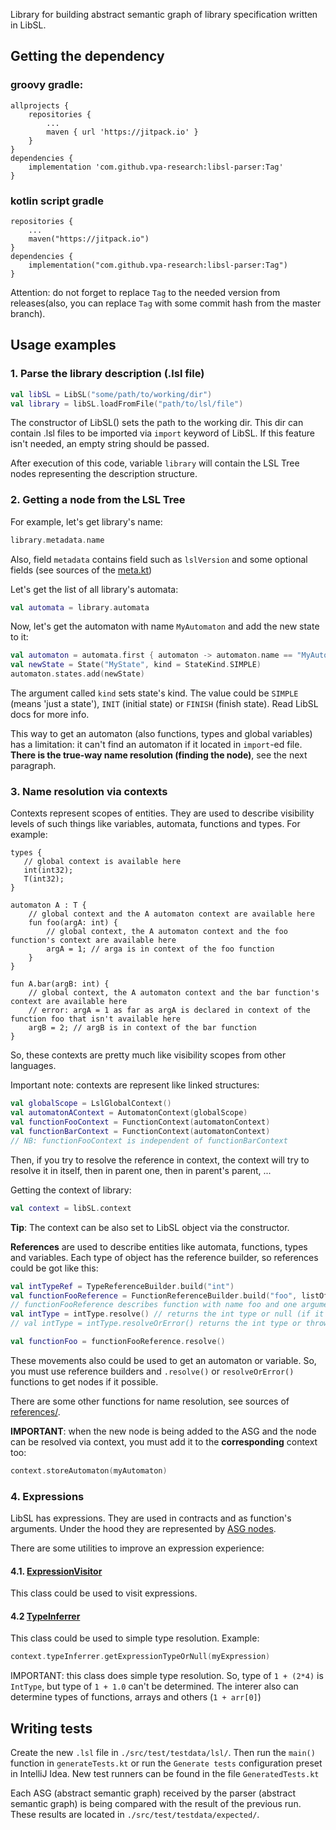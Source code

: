 Library for building abstract semantic graph of library specification written in LibSL. 

## Getting the dependency

### groovy gradle:
```
allprojects {
    repositories {
        ...
        maven { url 'https://jitpack.io' }
    }
}
dependencies {
    implementation 'com.github.vpa-research:libsl-parser:Tag'
}
```
### kotlin script gradle
```
repositories {
    ...
    maven("https://jitpack.io")
}
dependencies {
    implementation("com.github.vpa-research:libsl-parser:Tag")
}
```

Attention: do not forget to replace `Tag` to the needed version from releases(also, you can replace `Tag` with 
some commit hash from the master branch).

## Usage examples
### 1. Parse the library description (.lsl file)

```kotlin
val libSL = LibSL("some/path/to/working/dir")
val library = libSL.loadFromFile("path/to/lsl/file")
```

The constructor of LibSL() sets the path to the working dir. This dir can contain .lsl files to be imported
via `import` keyword of LibSL. If this feature isn't needed, an empty string should be passed.

After execution of this code, variable `library` will contain the LSL Tree nodes representing the description structure. 

### 2. Getting a node from the LSL Tree
For example, let's get library's name:
```kotlin
library.metadata.name
```

Also, field `metadata` contains field such as `lslVersion` and some optional fields (see sources of the 
[meta.kt](src/main/kotlin/org/jetbrains/research/libsl/nodes/meta.kt))

Let's get the list of all library's automata:
```kotlin
val automata = library.automata
```

Now, let's get the automaton with name `MyAutomaton` and add the new state to it:
```kotlin
val automaton = automata.first { automaton -> automaton.name == "MyAutomaton" }
val newState = State("MyState", kind = StateKind.SIMPLE)
automaton.states.add(newState)
```

The argument called `kind` sets state's kind. The value could be `SIMPLE` (means 'just a state'), 
`INIT` (initial state) or `FINISH` (finish state). Read LibSL docs for more info.

This way to get an automaton (also functions, types and global variables) has a limitation: it can't find an automaton
if it located in `import`-ed file. **There is the true-way name resolution (finding the node)**, see the next paragraph.

### 3. Name resolution via contexts

Contexts represent scopes of entities. They are used to describe visibility levels of such things like variables, 
automata, functions and types. For example:

```
types {
   // global context is available here
   int(int32);
   T(int32);
} 

automaton A : T {
    // global context and the A automaton context are available here
    fun foo(argA: int) {
        // global context, the A automaton context and the foo function's context are available here    
        argA = 1; // arga is in context of the foo function
    }
}

fun A.bar(argB: int) {
    // global context, the A automaton context and the bar function's context are available here    
    // error: argA = 1 as far as argA is declared in context of the function foo that isn't available here
    argB = 2; // argB is in context of the bar function
}
```

So, these contexts are pretty much like visibility scopes from other languages. 

Important note: contexts are represent like linked structures:
```kotlin
val globalScope = LslGlobalContext()
val automatonAContext = AutomatonContext(globalScope)
val functionFooContext = FunctionContext(automatonContext)
val functionBarContext = FunctionContext(automatonContext)
// NB: functionFooContext is independent of functionBarContext
```
Then, if you try to resolve the reference in context, the context will try to resolve it in itself, then in parent one, 
then in parent's parent, ...

Getting the context of library:

```kotlin
val context = libSL.context
```
**Tip**: The context can be also set to LibSL object via the constructor.

**References** are used to describe entities like automata, functions, types and variables. Each type of object has
the reference builder, so references could be got like this:
```kotlin
val intTypeRef = TypeReferenceBuilder.build("int")
val functionFooReference = FunctionReferenceBuilder.build("foo", listOf(intTypeRef), automatonAContext)
// functionFooReference describes function with name foo and one argument of type int
val intType = intType.resolve() // returns the int type or null (if it can't be resolved)
// val intType = intType.resolveOrError() returns the int type or throws an exception (if it can't be resolved)

val functionFoo = functionFooReference.resolve()
```

These movements also could be used to get an automaton or variable. So, you must use reference builders and `.resolve()`
or `resolveOrError()` functions to get nodes if it possible.

There are some other functions for name resolution, see sources of 
[references/](src/main/kotlin/org/jetbrains/research/libsl/nodes/references).

**IMPORTANT**: when the new node is being added to the ASG and the node can be resolved via context, you must add it
to the **corresponding** context too:
```kotlin
context.storeAutomaton(myAutomaton)
```

### 4. Expressions
LibSL has expressions. They are used in contracts and as function's arguments. Under the hood they are represented by
[ASG nodes](src/main/kotlin/org/jetbrains/research/libsl/nodes/expressions.kt).

There are some utilities to improve an expression experience:
#### 4.1. [ExpressionVisitor](src/main/kotlin/org/jetbrains/research/libsl/nodes/ExpressionVisitor.kt)
This class could be used to visit expressions.

#### 4.2 [TypeInferrer](src/main/kotlin/org/jetbrains/research/libsl/type/TypeInferrer.kt)
This class could be used to simple type resolution. Example:
```kotlin
context.typeInferrer.getExpressionTypeOrNull(myExpression)
```

IMPORTANT: this class does simple type resolution. So, type of `1 + (2*4)` is `IntType`, but type of `1 + 1.0` can't be
determined. The interer also can determine types of functions, arrays and others (`1 + arr[0]`)

## Writing tests
Create the new `.lsl` file in `./src/test/testdata/lsl/`. Then run the `main()` function in 
`generateTests.kt` or run the `Generate tests` configuration preset in IntelliJ Idea. 
New test runners can be found in the file `GeneratedTests.kt`

Each ASG (abstract semantic graph) received by the parser (abstract semantic graph) is being compared with the 
result of the previous run. These results are located in `./src/test/testdata/expected/`.
